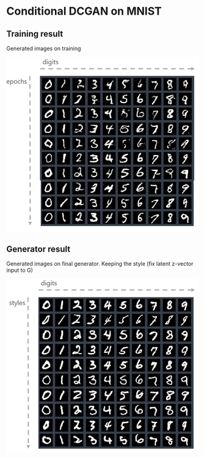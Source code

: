 # Conditional DCGAN on MNIST

## Training result 
Generated images on training

![by-epochs](./assets/cDCGAN-MNIST-result-by-epoch.PNG)

## Generator result
Generated images on final generator. Keeping the style (fix latent z-vector input to G)

![by-styles](./assets/cDCGAN-MNIST-result-by-styles.PNG)
